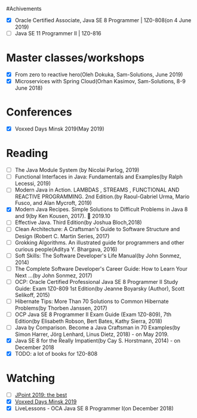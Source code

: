 #Achivements
- [X] Oracle Certified Associate, Java SE 8 Programmer | 1Z0-808(on 4 June 2019)
- [ ] Java SE 11 Programmer II | 1Z0-816

# Master classes/workshops
- [X] From zero to reactive hero(Oleh Dokuka, Sam-Solutions, June 2019)
- [X] Microservices with Spring Cloud(Orhan Kasimov, Sam-Solutions, 8-9 June 2018)

# Conferences
- [X] Voxxed Days Minsk 2019(May 2019)

# Reading
- [ ] The Java Module System (by Nicolai Parlog, 2019)
- [ ] Functional Interfaces in Java: Fundamentals and Examples(by Ralph Lecessi, 2019)
- [ ] Modern Java in Action. LAMBDAS , STREAMS , FUNCTIONAL AND REACTIVE PROGRAMMING. 2nd Edition.(by Raoul-Gabriel Urma, Mario Fusco, and Alan Mycroft, 2019)
- [X] Modern Java Recipes. Simple Solutions to Difficult Problems in Java 8 and 9(by Ken Kousen, 2017). :blue_book: 2019.10
- [ ] Effective Java. Third Edition(by Joshua Bloch,2018)
- [ ] Clean Architecture: A Craftsman's Guide to Software Structure and Design (Robert C. Martin Series, 2017) 
- [ ] Grokking Algorithms. An illustrated guide for programmers and other curious people(Aditya Y. Bhargava, 2016)
- [ ] Soft Skills: The Software Developer's Life Manual(by John Sonmez, 2014)
- [ ] The Complete Software Developer's Career Guide: How to Learn Your Next ...(by John Sonmez, 2017)
- [ ] OCP: Oracle Certified Professional Java SE 8 Programmer II Study Guide: Exam 1Z0-809 1st Edition(by Jeanne Boyarsky  (Author), Scott Selikoff, 2015)
- [ ] Hibernate Tips: More Than 70 Solutions to Common Hibernate Problems(by Thorben Janssen, 2017)
- [ ] OCP Java SE 8 Programmer II Exam Guide (Exam 1Z0-809), 7th Edition(by Elisabeth Robson, Bert Bates, Kathy Sierra, 2018)
- [ ] Java by Comparison. Become a Java Craftsman in 70 Examples(by Simon Harrer, Jörg Lenhard, Linus Dietz, 2018) - on May 2019.
- [X] Java SE 8 for the Really Impatient(by Cay S. Horstmann, 2014) - on December 2018
- [X] TODO: a lot of books for 1Z0-808

# Watching
- [ ] [JPoint 2019: the best](https://www.youtube.com/playlist?list=PLVe-2wcL84b_fBL9xJTxkEBtvCKfRGEV1&disable_polymer=true)
- [X] [Voxxed Days Minsk 2019](https://www.youtube.com/playlist?list=PLRsbF2sD7JVq3tPa0jQjCtI1_xeLiPu-Z)
- [X] LiveLessons - OCA Java SE 8 Programmer I(on December 2018)
